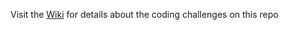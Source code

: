 Visit the [Wiki](https://github.com/falvarezb/coding-challenges/wiki) for details about the coding challenges on this repo
